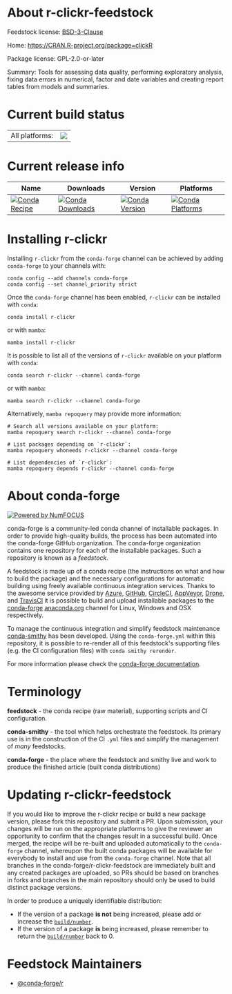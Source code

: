 About r-clickr-feedstock
========================

Feedstock license: [BSD-3-Clause](https://github.com/conda-forge/r-clickr-feedstock/blob/main/LICENSE.txt)

Home: https://CRAN.R-project.org/package=clickR

Package license: GPL-2.0-or-later

Summary: Tools for assessing data quality, performing exploratory analysis, fixing data errors in numerical, factor and date variables and creating report tables from models and summaries.

Current build status
====================


<table><tr><td>All platforms:</td>
    <td>
      <a href="https://dev.azure.com/conda-forge/feedstock-builds/_build/latest?definitionId=11478&branchName=main">
        <img src="https://dev.azure.com/conda-forge/feedstock-builds/_apis/build/status/r-clickr-feedstock?branchName=main">
      </a>
    </td>
  </tr>
</table>

Current release info
====================

| Name | Downloads | Version | Platforms |
| --- | --- | --- | --- |
| [![Conda Recipe](https://img.shields.io/badge/recipe-r--clickr-green.svg)](https://anaconda.org/conda-forge/r-clickr) | [![Conda Downloads](https://img.shields.io/conda/dn/conda-forge/r-clickr.svg)](https://anaconda.org/conda-forge/r-clickr) | [![Conda Version](https://img.shields.io/conda/vn/conda-forge/r-clickr.svg)](https://anaconda.org/conda-forge/r-clickr) | [![Conda Platforms](https://img.shields.io/conda/pn/conda-forge/r-clickr.svg)](https://anaconda.org/conda-forge/r-clickr) |

Installing r-clickr
===================

Installing `r-clickr` from the `conda-forge` channel can be achieved by adding `conda-forge` to your channels with:

```
conda config --add channels conda-forge
conda config --set channel_priority strict
```

Once the `conda-forge` channel has been enabled, `r-clickr` can be installed with `conda`:

```
conda install r-clickr
```

or with `mamba`:

```
mamba install r-clickr
```

It is possible to list all of the versions of `r-clickr` available on your platform with `conda`:

```
conda search r-clickr --channel conda-forge
```

or with `mamba`:

```
mamba search r-clickr --channel conda-forge
```

Alternatively, `mamba repoquery` may provide more information:

```
# Search all versions available on your platform:
mamba repoquery search r-clickr --channel conda-forge

# List packages depending on `r-clickr`:
mamba repoquery whoneeds r-clickr --channel conda-forge

# List dependencies of `r-clickr`:
mamba repoquery depends r-clickr --channel conda-forge
```


About conda-forge
=================

[![Powered by
NumFOCUS](https://img.shields.io/badge/powered%20by-NumFOCUS-orange.svg?style=flat&colorA=E1523D&colorB=007D8A)](https://numfocus.org)

conda-forge is a community-led conda channel of installable packages.
In order to provide high-quality builds, the process has been automated into the
conda-forge GitHub organization. The conda-forge organization contains one repository
for each of the installable packages. Such a repository is known as a *feedstock*.

A feedstock is made up of a conda recipe (the instructions on what and how to build
the package) and the necessary configurations for automatic building using freely
available continuous integration services. Thanks to the awesome service provided by
[Azure](https://azure.microsoft.com/en-us/services/devops/), [GitHub](https://github.com/),
[CircleCI](https://circleci.com/), [AppVeyor](https://www.appveyor.com/),
[Drone](https://cloud.drone.io/welcome), and [TravisCI](https://travis-ci.com/)
it is possible to build and upload installable packages to the
[conda-forge](https://anaconda.org/conda-forge) [anaconda.org](https://anaconda.org/)
channel for Linux, Windows and OSX respectively.

To manage the continuous integration and simplify feedstock maintenance
[conda-smithy](https://github.com/conda-forge/conda-smithy) has been developed.
Using the ``conda-forge.yml`` within this repository, it is possible to re-render all of
this feedstock's supporting files (e.g. the CI configuration files) with ``conda smithy rerender``.

For more information please check the [conda-forge documentation](https://conda-forge.org/docs/).

Terminology
===========

**feedstock** - the conda recipe (raw material), supporting scripts and CI configuration.

**conda-smithy** - the tool which helps orchestrate the feedstock.
                   Its primary use is in the construction of the CI ``.yml`` files
                   and simplify the management of *many* feedstocks.

**conda-forge** - the place where the feedstock and smithy live and work to
                  produce the finished article (built conda distributions)


Updating r-clickr-feedstock
===========================

If you would like to improve the r-clickr recipe or build a new
package version, please fork this repository and submit a PR. Upon submission,
your changes will be run on the appropriate platforms to give the reviewer an
opportunity to confirm that the changes result in a successful build. Once
merged, the recipe will be re-built and uploaded automatically to the
`conda-forge` channel, whereupon the built conda packages will be available for
everybody to install and use from the `conda-forge` channel.
Note that all branches in the conda-forge/r-clickr-feedstock are
immediately built and any created packages are uploaded, so PRs should be based
on branches in forks and branches in the main repository should only be used to
build distinct package versions.

In order to produce a uniquely identifiable distribution:
 * If the version of a package **is not** being increased, please add or increase
   the [``build/number``](https://docs.conda.io/projects/conda-build/en/latest/resources/define-metadata.html#build-number-and-string).
 * If the version of a package **is** being increased, please remember to return
   the [``build/number``](https://docs.conda.io/projects/conda-build/en/latest/resources/define-metadata.html#build-number-and-string)
   back to 0.

Feedstock Maintainers
=====================

* [@conda-forge/r](https://github.com/conda-forge/r/)

